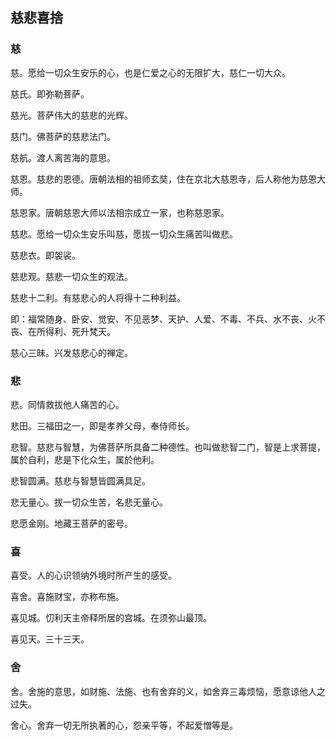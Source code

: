 ## 慈悲喜捨

### 慈 

慈。愿给一切众生安乐的心，也是仁爱之心的无限扩大，慈仁一切大众。

慈氏。即弥勒菩萨。

慈光。菩萨伟大的慈悲的光辉。

慈门。佛菩萨的慈悲法门。

慈航。渡人离苦海的意思。

慈恩。慈悲的恩德。唐朝法相的祖师玄奘，住在京北大慈恩寺，后人称他为慈恩大师。

慈恩家。唐朝慈恩大师以法相宗成立一家，也称慈恩家。

慈悲。愿给一切众生安乐叫慈，愿拔一切众生痛苦叫做悲。

慈悲衣。即袈裟。

慈悲观。慈悲一切众生的观法。

慈悲十二利。有慈悲心的人将得十二种利益。

即：福常随身、卧安、觉安、不见恶梦、天护、人爱、不毒、不兵、水不丧、火不丧、在所得利、死升梵天。

慈心三昧。兴发慈悲心的禅定。

### 悲

悲。同情救拔他人痛苦的心。

悲田。三福田之一，即是孝养父母，奉侍师长。

悲智。慈悲与智慧，为佛菩萨所具备二种德性。也叫做悲智二门，智是上求菩提，属於自利，悲是下化众生，属於他利。

悲智圆满。慈悲与智慧皆圆满具足。

悲无量心。拔一切众生苦，名悲无量心。

悲愿金刚。地藏王菩萨的密号。

### 喜

喜受。人的心识领纳外境时所产生的感受。

喜舍。喜施财宝，亦称布施。

喜见城。忉利天主帝释所居的宫城。在须弥山最顶。

喜见天。三十三天。

### 舍

舍。舍施的意思，如财施、法施、也有舍弃的义，如舍弃三毒烦恼，愿意谅他人之过失。

舍心。舍弃一切无所执著的心，怨亲平等，不起爱憎等是。
